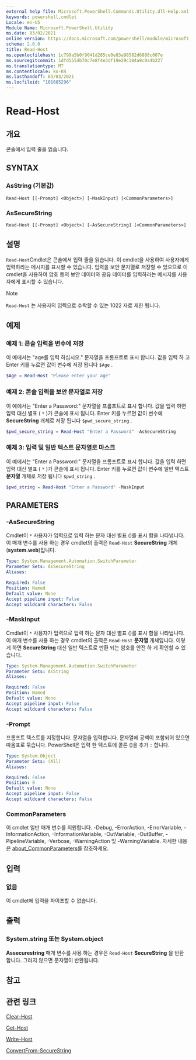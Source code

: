 ```yaml
---
external help file: Microsoft.PowerShell.Commands.Utility.dll-Help.xml
keywords: powershell,cmdlet
Locale: en-US
Module Name: Microsoft.PowerShell.Utility
ms.date: 03/02/2021
online version: https://docs.microsoft.com/powershell/module/microsoft.powershell.utility/read-host?view=powershell-7.1&WT.mc_id=ps-gethelp
schema: 2.0.0
title: Read-Host
ms.openlocfilehash: 1c799a5b0f9041d285ce0e83a98582d6888c607e
ms.sourcegitcommit: 1dfd5554b70c7e8f4e3df19e29c384a9c0a4b227
ms.translationtype: MT
ms.contentlocale: ko-KR
ms.lasthandoff: 03/03/2021
ms.locfileid: "101685296"
---
```

# Read-Host

## 개요
콘솔에서 입력 줄을 읽습니다.

## SYNTAX

### AsString (기본값)

```
Read-Host [[-Prompt] <Object>] [-MaskInput] [<CommonParameters>]
```

### AsSecureString

```
Read-Host [[-Prompt] <Object>] [-AsSecureString] [<CommonParameters>]
```

## 설명

`Read-Host`Cmdlet은 콘솔에서 입력 줄을 읽습니다. 이 cmdlet을 사용하여 사용자에게 입력하라는 메시지를 표시할 수 있습니다. 입력을 보안 문자열로 저장할 수 있으므로 이 cmdlet을 사용하여 암호 등의 보안 데이터와 공유 데이터를 입력하라는 메시지를 사용자에게 표시할 수 있습니다.

> [!NOTE]
> `Read-Host` 는 사용자의 입력으로 수락할 수 있는 1022 자로 제한 됩니다.

## 예제

### 예제 1: 콘솔 입력을 변수에 저장

이 예에서는 "age를 입력 하십시오." 문자열을 프롬프트로 표시 합니다. 값을 입력 하 고 Enter 키를 누르면 값이 변수에 저장 됩니다 `$Age` .

```powershell
$Age = Read-Host "Please enter your age"
```

### 예제 2: 콘솔 입력을 보안 문자열로 저장

이 예에서는 "Enter a Password:" 문자열을 프롬프트로 표시 합니다. 값을 입력 하면 입력 대신 별표 ( `*` )가 콘솔에 표시 됩니다. Enter 키를 누르면 값이 변수에 **SecureString** 개체로 저장 됩니다 `$pwd_secure_string` .

```powershell
$pwd_secure_string = Read-Host "Enter a Password" -AsSecureString
```

### 예제 3: 입력 및 일반 텍스트 문자열로 마스크

이 예에서는 "Enter a Password:" 문자열을 프롬프트로 표시 합니다. 값을 입력 하면 입력 대신 별표 ( `*` )가 콘솔에 표시 됩니다. Enter 키를 누르면 값이 변수에 일반 텍스트 **문자열** 개체로 저장 됩니다 `$pwd_string` .

```powershell
$pwd_string = Read-Host "Enter a Password" -MaskInput
```

## PARAMETERS

### -AsSecureString

Cmdlet이 `*` 사용자가 입력으로 입력 하는 문자 대신 별표 ()를 표시 함을 나타냅니다. 이 매개 변수를 사용 하는 경우 cmdlet의 출력은 `Read-Host` **SecureString** 개체 (**system.web**)입니다.

```yaml
Type: System.Management.Automation.SwitchParameter
Parameter Sets: AsSecureString
Aliases:

Required: False
Position: Named
Default value: None
Accept pipeline input: False
Accept wildcard characters: False
```

### -MaskInput

Cmdlet이 `*` 사용자가 입력으로 입력 하는 문자 대신 별표 ()를 표시 함을 나타냅니다. 이 매개 변수를 사용 하는 경우 cmdlet의 출력은 `Read-Host` **문자열** 개체입니다.
이렇게 하면 **SecureString** 대신 일반 텍스트로 반환 되는 암호를 안전 하 게 확인할 수 있습니다.

```yaml
Type: System.Management.Automation.SwitchParameter
Parameter Sets: AsString
Aliases:

Required: False
Position: Named
Default value: None
Accept pipeline input: False
Accept wildcard characters: False
```

### -Prompt

프롬프트 텍스트를 지정합니다. 문자열을 입력합니다. 문자열에 공백이 포함되어 있으면 따옴표로 묶습니다. PowerShell은 입력 한 텍스트에 콜론 ()을 추가 `:` 합니다.

```yaml
Type: System.Object
Parameter Sets: (All)
Aliases:

Required: False
Position: 0
Default value: None
Accept pipeline input: False
Accept wildcard characters: False
```

### CommonParameters

이 cmdlet 일반 매개 변수를 지원합니다. -Debug, -ErrorAction, -ErrorVariable, -InformationAction, -InformationVariable, -OutVariable, -OutBuffer, -PipelineVariable, -Verbose, -WarningAction 및 -WarningVariable. 자세한 내용은 [about_CommonParameters](https://go.microsoft.com/fwlink/?LinkID=113216)를 참조하세요.

## 입력

### 없음

이 cmdlet에 입력을 파이프할 수 없습니다.

## 출력

### System.string 또는 System.object

**Assecurestring** 매개 변수를 사용 하는 경우은 `Read-Host` **SecureString** 을 반환 합니다. 그러지 않으면 문자열이 반환됩니다.

## 참고

## 관련 링크

[Clear-Host](../microsoft.powershell.core/clear-host.md)

[Get-Host](Get-Host.md)

[Write-Host](Write-Host.md)

[ConvertFrom-SecureString](../Microsoft.PowerShell.Security/ConvertFrom-SecureString.md)
